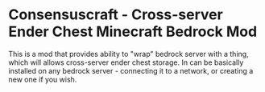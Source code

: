 # Consensuscraft - Cross-server Ender Chest Minecraft Bedrock Mod

This is a mod that provides ability to "wrap" bedrock server with a thing, which will allows cross-server ender chest storage. In can be basically installed on any bedrock server - connecting it to a network, or creating a new one if you wish.



<!--
implement proper syncornization of database on node connection
instead when retreiving someone's inventory check by weighed by player per node on some provided data
-->
